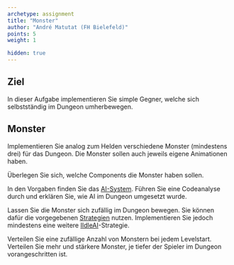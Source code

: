 ```yaml
---
archetype: assignment
title: "Monster"
author: "André Matutat (FH Bielefeld)"
points: 5
weight: 1

hidden: true
---
```


## Ziel

In dieser Aufgabe implementieren Sie simple Gegner, welche sich selbstständig im Dungeon
umherbewegen.

## Monster

Implementieren Sie analog zum Helden verschiedene Monster (mindestens drei) für das Dungeon.
Die Monster sollen auch jeweils eigene Animationen haben.

Überlegen Sie sich, welche Components die Monster haben sollen.

In den Vorgaben finden Sie das
[AI-System](https://github.com/Programmiermethoden/Dungeon/blob/master/game/src/ecs/systems/AISystem.java).
Führen Sie eine Codeanalyse durch und erklären Sie, wie AI im Dungeon umgesetzt wurde.

Lassen Sie die Monster sich zufällig im Dungeon bewegen. Sie können dafür die vorgegebenen
[Strategien](https://github.com/Programmiermethoden/Dungeon/tree/master/game/src/ecs/components/ai)
nutzen. Implementieren Sie jedoch mindestens eine weitere
[IIdleAI](https://github.com/Programmiermethoden/Dungeon/blob/master/game/src/ecs/components/ai/idle/IIdleAI.java)-Strategie.

Verteilen Sie eine zufällige Anzahl von Monstern bei jedem Levelstart. Verteilen Sie mehr
und stärkere Monster, je tiefer der Spieler im Dungeon vorangeschritten ist.

